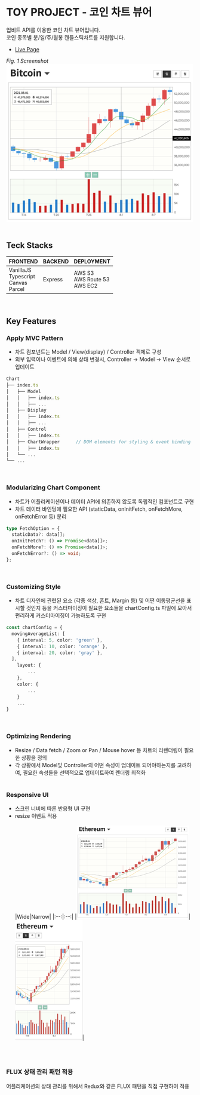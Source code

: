 # TOY PROJECT - 코인 차트 뷰어

업비트 API를 이용한 코인 차트 뷰어입니다.
<br>
코인 종목별 분/일/주/월봉 캔들스틱차트를 지원합니다.
<br>

- [Live Page](http://coin.kinzup.com)

_Fig. 1 Screenshot_
<br>
<img src="/images/screenshot.png" width="500">
<br>
<br>

## Teck Stacks

| FRONTEND                                        | BACKEND | DEPLOYMENT                        |
| :---------------------------------------------- | :------ | :-------------------------------- |
| VanillaJS<br>Typescript<br>Canvas<br>Parcel<br> | Express | AWS S3<br>AWS Route 53<br>AWS EC2 |

<br>

## Key Features

### Apply MVC Pattern

- 차트 컴포넌트는 Model / View(display) / Controller 객체로 구성
- 외부 입력이나 이벤트에 의해 상태 변경시, Controller → Model → View 순서로 업데이트

```js
Chart
├── index.ts
│   ├── Model
│   │   ├── index.ts
│   │   ├── ...
│   ├── Display
│   │   ├── index.ts
│   │   ├── ...
│   ├── Control
│   │   ├── index.ts
│   ├── ChartWrapper      // DOM elements for styling & event binding
│   │   ├── index.ts
│   └── ...
└── ...
```

<br>

### Modularizing Chart Component

- 차트가 어플리케이션이나 데이터 API에 의존하지 않도록 독립적인 컴포넌트로 구현
- 차트 데이터 바인딩에 필요한 API (staticData, onInitFetch, onFetchMore, onFetchError 등) 분리

```ts
type FetchOption = {
  staticData?: data[];
  onInitFetch?: () => Promise<data[]>;
  onFetchMore?: () => Promise<data[]>;
  onFetchError?: () => void;
};
```

<br>

### Customizing Style

- 차트 디자인에 관련된 요소 (각종 색상, 폰트, Margin 등) 및 어떤 이동평균선을 표시할 것인지 등을 커스터마이징이 필요한 요소들을 chartConfig.ts 파일에 모아서 편리하게 커스터마이징이 가능하도록 구현

```ts
const chartConfig = {
  movingAverageList: [
    { interval: 5, color: 'green' },
    { interval: 10, color: 'orange' },
    { interval: 20, color: 'gray' },
  ],
	layout: {
		...
	},
	color: {
		...
	}
	...
}
```

<br>

### Optimizing Rendering

- Resize / Data fetch / Zoom or Pan / Mouse hover 등 차트의 리렌더링이 필요한 상황을 정의
- 각 상황에서 Model및 Controller의 어떤 속성이 업데이트 되어야하는지를 고려하여, 필요한 속성들을 선택적으로 업데이트하여 렌더링 최적화
  <br><br>

### Responsive UI

- 스크린 너비에 따른 반응형 UI 구현
- resize 이벤트 적용
  <br>
  <br>
  |Wide|Narrow|
  |:--:|:--:|
  |<img src="/images/wide.png" width=300>|<img src="/images/narrow.png" width=180>|

<br><br>

### FLUX 상태 관리 패턴 적용

어플리케이션의 상태 관리를 위해서 Redux와 같은 FLUX 패턴을 직접 구현하여 적용
